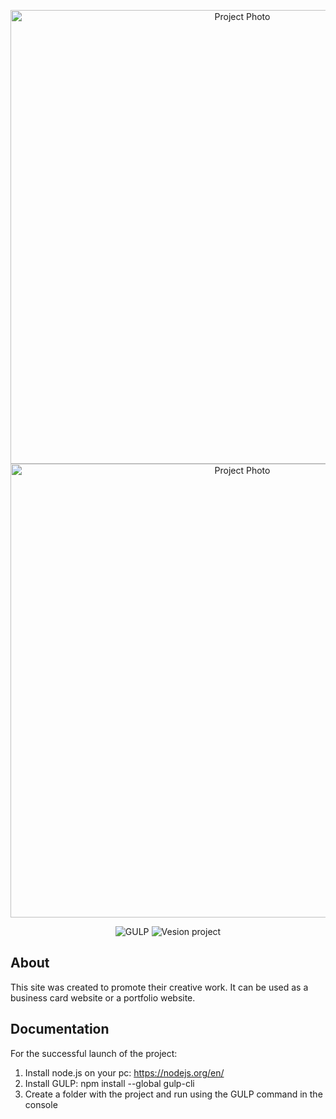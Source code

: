 <p align="center">
      <img src="https://i.ibb.co/3CQ0zW3/2022-09-12-21-03-25.png" alt="Project Photo" width="726">
      <img src="https://i.ibb.co/FqmnLdq/2022-09-12-21-03-51.png" alt="Project Photo" width="726">
</p>

<p align="center">
   <img src="https://img.shields.io/badge/GULP-v4.0.2-orange" alt="GULP">
   <img src="https://img.shields.io/badge/Version-0.1A-brightgreen" alt="Vesion project">
</p>

## About

This site was created to promote their creative work. It can be used as a business card website or a portfolio website.

## Documentation

For the successful launch of the project:
1. Install node.js on your pc: https://nodejs.org/en/
2. Install GULP: npm install --global gulp-cli
3. Create a folder with the project and run using the GULP command in the console
